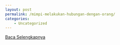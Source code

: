```yaml
---
layout: post
permalink: /mimpi-melakukan-hubungan-dengan-orang/
categories:
    - Uncategorized
---
```


[Baca Selengkapnya](/05)